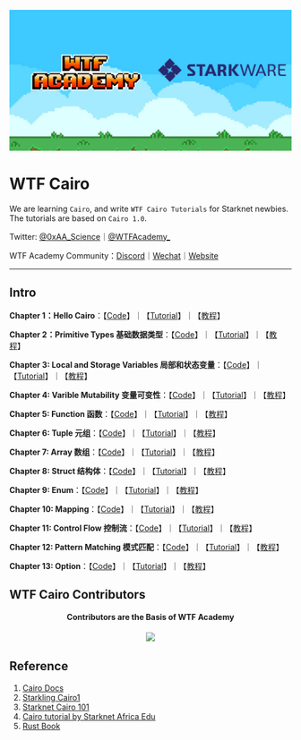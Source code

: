 ![](./img/wtfcairo_banner.png)

# WTF Cairo
We are learning `Cairo`, and write `WTF Cairo Tutorials` for Starknet newbies. The tutorials are based on `Cairo 1.0`.

Twitter: [@0xAA_Science](https://twitter.com/0xAA_Science)｜[@WTFAcademy_](https://twitter.com/WTFAcademy_)

WTF Academy Community：[Discord](https://discord.wtf.academy)｜[Wechat](https://docs.google.com/forms/d/e/1FAIpQLSe4KGT8Sh6sJ7hedQRuIYirOoZK_85miz3dw7vA1-YjodgJ-A/viewform?usp=sf_link)｜[Website](https://wtf.academy)


---

## Intro
**Chapter 1：Hello Cairo**：【[Code](https://github.com/WTFAcademy/WTF-Cairo/blob/main/01_HelloCairo)】｜【[Tutorial](https://github.com/WTFAcademy/WTF-Cairo/blob/main/01_HelloCairo/readme.md)】｜【[教程](https://github.com/WTFAcademy/WTF-Cairo/blob/main/01_HelloCairo/readme_cn.md)】

**Chapter 2：Primitive Types 基础数据类型**：【[Code](https://github.com/WTFAcademy/WTF-Cairo/blob/main/02_PrimitiveTypes)】｜【[Tutorial](https://github.com/WTFAcademy/WTF-Cairo/blob/main/02_PrimitiveTypes/readme.md)】｜【[教程](https://github.com/WTFAcademy/WTF-Cairo/blob/main/02_PrimitiveTypes/readme_cn.md)】


**Chapter 3: Local and Storage Variables 局部和状态变量**：【[Code](https://github.com/WTFAcademy/WTF-Cairo/blob/main/03_Variables)】｜【[Tutorial](https://github.com/WTFAcademy/WTF-Cairo/blob/main/03_Variables/readme.md)】｜【[教程](https://github.com/WTFAcademy/WTF-Cairo/blob/main/03_Variables/readme_cn.md)】

**Chapter 4: Varible Mutability 变量可变性**：【[Code](https://github.com/WTFAcademy/WTF-Cairo/blob/main/04_Mutability)】｜【[Tutorial](https://github.com/WTFAcademy/WTF-Cairo/blob/main/04_Mutability/readme.md)】｜【[教程](https://github.com/WTFAcademy/WTF-Cairo/blob/main/04_Mutability/readme_cn.md)】

**Chapter 5: Function 函数**：【[Code](https://github.com/WTFAcademy/WTF-Cairo/blob/main/05_Function)】｜【[Tutorial](https://github.com/WTFAcademy/WTF-Cairo/blob/main/05_Function/readme.md)】｜【[教程](https://github.com/WTFAcademy/WTF-Cairo/blob/main/05_Function/readme_cn.md)】

**Chapter 6: Tuple 元组**：【[Code](https://github.com/WTFAcademy/WTF-Cairo/blob/main/06_Tuple)】｜【[Tutorial](https://github.com/WTFAcademy/WTF-Cairo/blob/main/06_Tuple/readme.md)】｜【[教程](https://github.com/WTFAcademy/WTF-Cairo/blob/main/06_Tuple/readme_cn.md)】

**Chapter 7: Array 数组**：【[Code](https://github.com/WTFAcademy/WTF-Cairo/blob/main/07_Array)】｜【[Tutorial](https://github.com/WTFAcademy/WTF-Cairo/blob/main/07_Array/readme.md)】｜【[教程](https://github.com/WTFAcademy/WTF-Cairo/blob/main/07_Array/readme_cn.md)】

**Chapter 8: Struct 结构体**：【[Code](https://github.com/WTFAcademy/WTF-Cairo/blob/main/08_Struct)】｜【[Tutorial](https://github.com/WTFAcademy/WTF-Cairo/blob/main/08_Struct/readme.md)】｜【[教程](https://github.com/WTFAcademy/WTF-Cairo/blob/main/08_Struct/readme_cn.md)】

**Chapter 9: Enum**：【[Code](https://github.com/WTFAcademy/WTF-Cairo/blob/main/09_Enum)】｜【[Tutorial](https://github.com/WTFAcademy/WTF-Cairo/blob/main/09_Enum/readme.md)】｜【[教程](https://github.com/WTFAcademy/WTF-Cairo/blob/main/09_Enum/readme_cn.md)】

**Chapter 10: Mapping**：【[Code](https://github.com/WTFAcademy/WTF-Cairo/blob/main/10_Mapping)】｜【[Tutorial](https://github.com/WTFAcademy/WTF-Cairo/blob/main/10_Mapping/readme.md)】｜【[教程](https://github.com/WTFAcademy/WTF-Cairo/blob/main/10_Mapping/readme_cn.md)】

**Chapter 11: Control Flow 控制流**：【[Code](https://github.com/WTFAcademy/WTF-Cairo/blob/main/11_ControlFlow)】｜【[Tutorial](https://github.com/WTFAcademy/WTF-Cairo/blob/main/11_ControlFlow/readme.md)】｜【[教程](https://github.com/WTFAcademy/WTF-Cairo/blob/main/11_ControlFlow/readme_cn.md)】

**Chapter 12: Pattern Matching 模式匹配**：【[Code](https://github.com/WTFAcademy/WTF-Cairo/blob/main/12_PatternMatching)】｜【[Tutorial](https://github.com/WTFAcademy/WTF-Cairo/blob/main/12_PatternMatching/readme.md)】｜【[教程](https://github.com/WTFAcademy/WTF-Cairo/blob/main/12_PatternMatching/readme_cn.md)】

**Chapter 13: Option**：【[Code](https://github.com/WTFAcademy/WTF-Cairo/blob/main/13_Option)】｜【[Tutorial](https://github.com/WTFAcademy/WTF-Cairo/blob/main/13_Option/readme.md)】｜【[教程](https://github.com/WTFAcademy/WTF-Cairo/blob/main/13_Option/readme_cn.md)】

## WTF Cairo Contributors

<div align="center">
  <h4 align="center">
    Contributors are the Basis of WTF Academy
  </h4>
  <a href="https://github.com/WTFAcademy/WTF-Cairo/graphs/contributors">
    <img src="https://contrib.rocks/image?repo=WTFAcademy/WTF-Cairo" />
  </a>
</div>


## Reference

1. [Cairo Docs](https://www.cairo-lang.org/docs/v1.0/)
2. [Starkling Cairo1](https://github.com/shramee/starklings-cairo1)
3. [Starknet Cairo 101](https://github.com/starknet-edu/starknet-cairo-101)
4. [Cairo tutorial by Starknet Africa Edu](https://github.com/Starknet-Africa-Edu/Cairo1.0)
5. [Rust Book](https://doc.rust-lang.org/stable/book/)